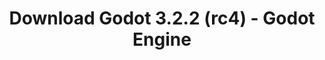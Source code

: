 ---
# Generated by /tools/generators/src/download_archive_generator !!! do not edit by hand !!!
title: 'Download Godot 3.2.2 (rc4) - Godot Engine'
type: 'download/archive'
name: '3.2.2'
flavor: 'rc4'
release_date: '2020-06-25T03:00:00-00:00'
release_notes: 'article/release-candidate-godot-3-2-2-rc-4/'
primaryPlatforms:
  - 'android.apk'
  - 'macos.universal'
  - 'windows.64'
  - 'linux_server.headless.64'
  - 'web'
  - 'templates'
links:
  android.apk:
    name: 'android.apk'
    title: 'Android'
    caption: 'APK Universal (ARM64 + ARMv7 + x86_64 + x86)'
    tags:
      - 'APK download'
      - 'ARM64/v7'
      - 'x86 (64 & 32 bit)'
    hosts:
      github_builds:
        regular: 'https://github.com/godotengine/godot-builds/releases/download/3.2.2-rc4/Godot_v3.2.2-rc4_android_editor.apk'
        mono: '#'
      github:
        regular: 'https://github.com/godotengine/godot/releases/download/3.2.2-rc4/Godot_v3.2.2-rc4_android_editor.apk'
        mono: '#'
  macos.universal:
    name: 'macos.universal'
    title: 'macOS'
    caption: 'Universal (x86_64 + Silício da Apple)'
    tags:
      - 'Intel/Apple Silicon'
      - '64 bit'
    hosts:
      github_builds:
        regular: 'https://github.com/godotengine/godot-builds/releases/download/3.2.2-rc4/Godot_v3.2.2-rc4_osx.universal.zip'
        mono: 'https://github.com/godotengine/godot-builds/releases/download/3.2.2-rc4/Godot_v3.2.2-rc4_mono_osx.universal.zip'
      github:
        regular: 'https://github.com/godotengine/godot/releases/download/3.2.2-rc4/Godot_v3.2.2-rc4_osx.universal.zip'
        mono: 'https://github.com/godotengine/godot/releases/download/3.2.2-rc4/Godot_v3.2.2-rc4_mono_osx.universal.zip'
  windows.64:
    name: 'windows.64'
    title: 'Windows'
    caption: 'Padrão (x86_64)'
    tags:
      - '64 bit'
    hosts:
      github_builds:
        regular: 'https://github.com/godotengine/godot-builds/releases/download/3.2.2-rc4/Godot_v3.2.2-rc4_win64.exe.zip'
        mono: 'https://github.com/godotengine/godot-builds/releases/download/3.2.2-rc4/Godot_v3.2.2-rc4_mono_win64.zip'
      github:
        regular: 'https://github.com/godotengine/godot/releases/download/3.2.2-rc4/Godot_v3.2.2-rc4_win64.exe.zip'
        mono: 'https://github.com/godotengine/godot/releases/download/3.2.2-rc4/Godot_v3.2.2-rc4_mono_win64.zip'
  linux_server.headless.64:
    name: 'linux_server.headless.64'
    title: 'Linux Server'
    caption: 'Headless (x86_64)'
    tags:
      - '64 bit'
      - 'Headless'
    hosts:
      github_builds:
        regular: 'https://github.com/godotengine/godot-builds/releases/download/3.2.2-rc4/Godot_v3.2.2-rc4_linux_headless.64.zip'
        mono: 'https://github.com/godotengine/godot-builds/releases/download/3.2.2-rc4/Godot_v3.2.2-rc4_mono_linux_headless_64.zip'
      github:
        regular: 'https://github.com/godotengine/godot/releases/download/3.2.2-rc4/Godot_v3.2.2-rc4_linux_headless.64.zip'
        mono: 'https://github.com/godotengine/godot/releases/download/3.2.2-rc4/Godot_v3.2.2-rc4_mono_linux_headless_64.zip'
  web:
    name: 'web'
    title: 'Editor Web'
    caption: ''
    tags:
      - 'Self-hosted'
      - 'Cross-platform'
    hosts:
      github_builds:
        regular: 'https://github.com/godotengine/godot-builds/releases/download/3.2.2-rc4/Godot_v3.2.2-rc4_web_editor.zip'
        mono: '#'
      github:
        regular: 'https://github.com/godotengine/godot/releases/download/3.2.2-rc4/Godot_v3.2.2-rc4_web_editor.zip'
        mono: '#'
  linux.64:
    name: 'linux.64'
    title: 'Linux'
    caption: 'Padrão (x86_64)'
    tags:
      - '64 bit'
    hosts:
      github_builds:
        regular: 'https://github.com/godotengine/godot-builds/releases/download/3.2.2-rc4/Godot_v3.2.2-rc4_x11.64.zip'
        mono: 'https://github.com/godotengine/godot-builds/releases/download/3.2.2-rc4/Godot_v3.2.2-rc4_mono_x11_64.zip'
      github:
        regular: 'https://github.com/godotengine/godot/releases/download/3.2.2-rc4/Godot_v3.2.2-rc4_x11.64.zip'
        mono: 'https://github.com/godotengine/godot/releases/download/3.2.2-rc4/Godot_v3.2.2-rc4_mono_x11_64.zip'
  linux.32:
    name: 'linux.32'
    title: 'Linux'
    caption: 'Padrão (x86)'
    tags:
      - '32 bit'
    hosts:
      github_builds:
        regular: 'https://github.com/godotengine/godot-builds/releases/download/3.2.2-rc4/Godot_v3.2.2-rc4_x11.32.zip'
        mono: 'https://github.com/godotengine/godot-builds/releases/download/3.2.2-rc4/Godot_v3.2.2-rc4_mono_x11_32.zip'
      github:
        regular: 'https://github.com/godotengine/godot/releases/download/3.2.2-rc4/Godot_v3.2.2-rc4_x11.32.zip'
        mono: 'https://github.com/godotengine/godot/releases/download/3.2.2-rc4/Godot_v3.2.2-rc4_mono_x11_32.zip'
  windows.32:
    name: 'windows.32'
    title: 'Windows'
    caption: 'Padrão (x86)'
    tags:
      - '32 bit'
    hosts:
      github_builds:
        regular: 'https://github.com/godotengine/godot-builds/releases/download/3.2.2-rc4/Godot_v3.2.2-rc4_win32.exe.zip'
        mono: 'https://github.com/godotengine/godot-builds/releases/download/3.2.2-rc4/Godot_v3.2.2-rc4_mono_win32.zip'
      github:
        regular: 'https://github.com/godotengine/godot/releases/download/3.2.2-rc4/Godot_v3.2.2-rc4_win32.exe.zip'
        mono: 'https://github.com/godotengine/godot/releases/download/3.2.2-rc4/Godot_v3.2.2-rc4_mono_win32.zip'
  linux_server.64:
    name: 'linux_server.64'
    title: 'Servidor Linux'
    caption: 'Padrão (x86_64)'
    tags:
      - '64 bit'
    hosts:
      github_builds:
        regular: 'https://github.com/godotengine/godot-builds/releases/download/3.2.2-rc4/Godot_v3.2.2-rc4_linux_server.64.zip'
        mono: 'https://github.com/godotengine/godot-builds/releases/download/3.2.2-rc4/Godot_v3.2.2-rc4_mono_linux_server_64.zip'
      github:
        regular: 'https://github.com/godotengine/godot/releases/download/3.2.2-rc4/Godot_v3.2.2-rc4_linux_server.64.zip'
        mono: 'https://github.com/godotengine/godot/releases/download/3.2.2-rc4/Godot_v3.2.2-rc4_mono_linux_server_64.zip'
  aar_library:
    name: 'aar_library'
    title: 'Biblioteca de AAR'
    caption: ''
    tags:
      - 'Android plugins'
      - 'Java'
      - 'Kotlin'
    hosts:
      github_builds:
        regular: 'https://github.com/godotengine/godot-builds/releases/download/3.2.2-rc4/godot-lib.3.2.2.rc4.release.aar'
        mono: 'https://github.com/godotengine/godot-builds/releases/download/3.2.2-rc4/godot-lib.3.2.2.rc4.mono.release.aar'
      github:
        regular: 'https://github.com/godotengine/godot/releases/download/3.2.2-rc4/godot-lib.3.2.2.rc4.release.aar'
        mono: 'https://github.com/godotengine/godot/releases/download/3.2.2-rc4/godot-lib.3.2.2.rc4.mono.release.aar'
  templates:
    name: 'templates'
    title: 'Modelos de exportação'
    caption: ''
    tags:
      - 'Utilizado para exportar os seus jogos para todas as plataformas suportadas'
    hosts:
      github_builds:
        regular: 'https://github.com/godotengine/godot-builds/releases/download/3.2.2-rc4/Godot_v3.2.2-rc4_export_templates.tpz'
        mono: 'https://github.com/godotengine/godot-builds/releases/download/3.2.2-rc4/Godot_v3.2.2-rc4_mono_export_templates.tpz'
      github:
        regular: 'https://github.com/godotengine/godot/releases/download/3.2.2-rc4/Godot_v3.2.2-rc4_export_templates.tpz'
        mono: 'https://github.com/godotengine/godot/releases/download/3.2.2-rc4/Godot_v3.2.2-rc4_mono_export_templates.tpz'
---